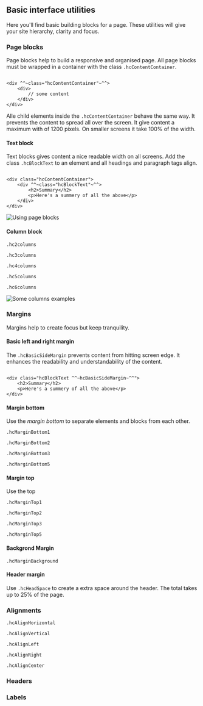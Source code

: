 ## Basic interface utilities

Here you'll find basic building blocks for a page.  These utilities will give your site hierarchy, clarity and focus.
### Page blocks
Page blocks help to build a responsive and organised page. All page blocks must be wrapped in a container with the class `.hcContentContainer`.

```

<div ^^~class="hcContentContainer"~^^>
	<div>
		// some content
	</div>
</div>

```

Alle child elements inside the `.hcContentContainer` behave the same way. It prevents the content to spread all over the screen. It give content a maximum with of 1200 pixels. On smaller screens it take 100% of the width.


#### Text block
Text blocks gives content a nice readable width on all screens. Add the class `.hcBlockText` to an element and all headings and paragraph tags align.


```

<div class="hcContentContainer">
	<div ^^~class="hcBlockText"~^^>
		<h2>Summary</h2>
		<p>Here's a summery of all the above</p>
	</div>
</div>

```

![Using page blocks](images/page-blocks.svg)


#### Column block
`.hc2columns`

`.hc3columns`

`.hc4columns`

`.hc5columns`

`.hc6columns`

![Some columns examples](images/columns.svg)

### Margins
Margins help to create focus but keep tranquility.
#### Basic left and right margin
The `.hcBasicSideMargin` prevents content from hitting screen edge. It enhances the readability and understandability of the content.

```

<div class="hcBlockText ^^~hcBasicSideMargin~^^">
	<h2>Summary</h2>
	<p>Here's a summery of all the above</p>
</div>

```

#### Margin bottom
Use the _margin bottom_ to separate elements and blocks from each other.

`.hcMarginBottom1`

`.hcMarginBottom2`

`.hcMarginBottom3`

`.hcMarginBottom5`

#### Margin top
Use the top

`.hcMarginTop1`

`.hcMarginTop2`

`.hcMarginTop3`

`.hcMarginTop5`

#### Backgrond Margin
`.hcMarginBackground`


#### Header margin
Use `.hcHeadSpace` to create a extra space around the header. The total takes up to 25% of the page.

### Alignments

`.hcAlignHorizontal`


`.hcAlignVertical`


`.hcAlignLeft`


`.hcAlignRight`


`.hcAlignCenter`

### Headers
### Labels
